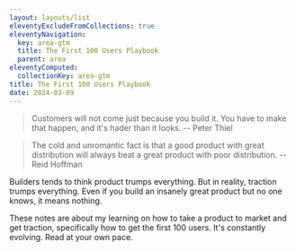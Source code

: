 ```yaml
---
layout: layouts/list
eleventyExcludeFromCollections: true
eleventyNavigation:
  key: area-gtm
  title: The First 100 Users Playbook
  parent: area
eleventyComputed:
  collectionKey: area-gtm
title: The First 100 Users Playbook
date: 2024-03-09
---
```

> Customers will not come just because you build it. You have to make that happen, and it's hader than it looks. -- Peter Thiel

> The cold and unromantic fact is that a good product with great distribution will always beat a great product with poor distribution. -- Reid Hoffman

Builders tends to think product trumps everything. But in reality, traction trumps everything. Even if you build an insanely great product but no one knows, it means nothing. 

These notes are about my learning on how to take a product to market and get traction, specifically how to get the first 100 users. It's constantly evolving. Read at your own pace.